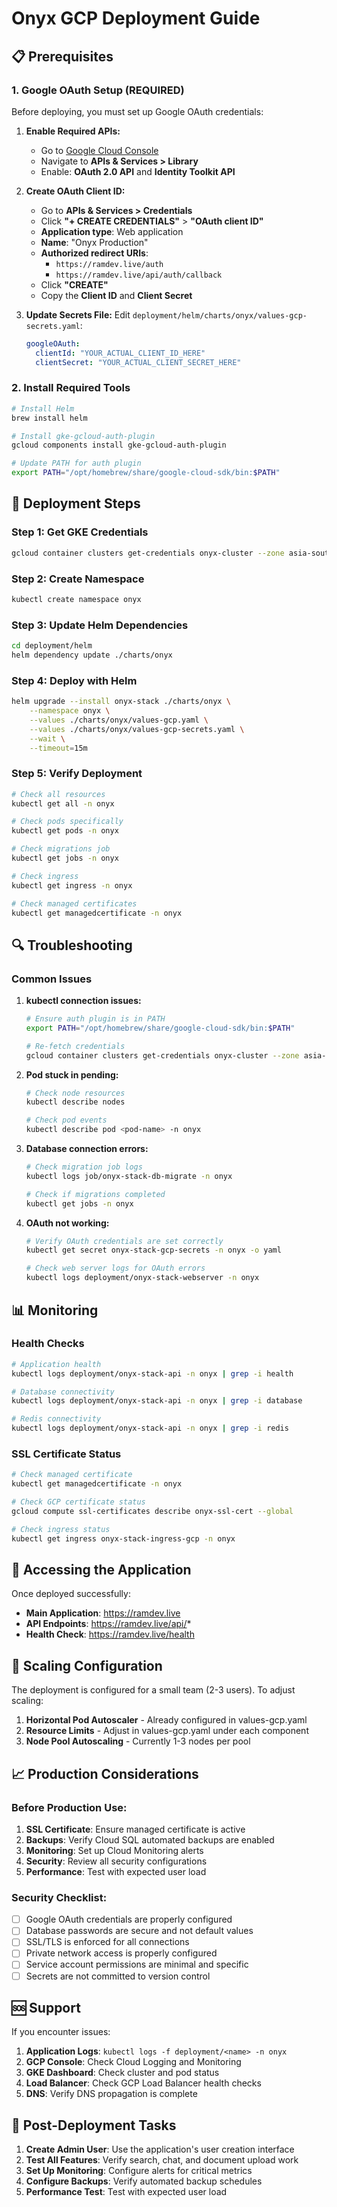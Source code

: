# Onyx GCP Deployment Guide

## 📋 Prerequisites

### 1. Google OAuth Setup (REQUIRED)
Before deploying, you must set up Google OAuth credentials:

1. **Enable Required APIs:**
   - Go to [Google Cloud Console](https://console.cloud.google.com/)
   - Navigate to **APIs & Services > Library**
   - Enable: **OAuth 2.0 API** and **Identity Toolkit API**

2. **Create OAuth Client ID:**
   - Go to **APIs & Services > Credentials**
   - Click **"+ CREATE CREDENTIALS"** > **"OAuth client ID"**
   - **Application type**: Web application
   - **Name**: "Onyx Production"
   - **Authorized redirect URIs**:
     - `https://ramdev.live/auth`
     - `https://ramdev.live/api/auth/callback`
   - Click **"CREATE"**
   - Copy the **Client ID** and **Client Secret**

3. **Update Secrets File:**
   Edit `deployment/helm/charts/onyx/values-gcp-secrets.yaml`:
   ```yaml
   googleOAuth:
     clientId: "YOUR_ACTUAL_CLIENT_ID_HERE"
     clientSecret: "YOUR_ACTUAL_CLIENT_SECRET_HERE"
   ```

### 2. Install Required Tools

```bash
# Install Helm
brew install helm

# Install gke-gcloud-auth-plugin
gcloud components install gke-gcloud-auth-plugin

# Update PATH for auth plugin
export PATH="/opt/homebrew/share/google-cloud-sdk/bin:$PATH"
```

## 🚀 Deployment Steps

### Step 1: Get GKE Credentials

```bash
gcloud container clusters get-credentials onyx-cluster --zone asia-south1-a
```

### Step 2: Create Namespace

```bash
kubectl create namespace onyx
```

### Step 3: Update Helm Dependencies

```bash
cd deployment/helm
helm dependency update ./charts/onyx
```

### Step 4: Deploy with Helm

```bash
helm upgrade --install onyx-stack ./charts/onyx \
    --namespace onyx \
    --values ./charts/onyx/values-gcp.yaml \
    --values ./charts/onyx/values-gcp-secrets.yaml \
    --wait \
    --timeout=15m
```

### Step 5: Verify Deployment

```bash
# Check all resources
kubectl get all -n onyx

# Check pods specifically
kubectl get pods -n onyx

# Check migrations job
kubectl get jobs -n onyx

# Check ingress
kubectl get ingress -n onyx

# Check managed certificates
kubectl get managedcertificate -n onyx
```

## 🔍 Troubleshooting

### Common Issues

1. **kubectl connection issues:**
   ```bash
   # Ensure auth plugin is in PATH
   export PATH="/opt/homebrew/share/google-cloud-sdk/bin:$PATH"

   # Re-fetch credentials
   gcloud container clusters get-credentials onyx-cluster --zone asia-south1-a
   ```

2. **Pod stuck in pending:**
   ```bash
   # Check node resources
   kubectl describe nodes

   # Check pod events
   kubectl describe pod <pod-name> -n onyx
   ```

3. **Database connection errors:**
   ```bash
   # Check migration job logs
   kubectl logs job/onyx-stack-db-migrate -n onyx

   # Check if migrations completed
   kubectl get jobs -n onyx
   ```

4. **OAuth not working:**
   ```bash
   # Verify OAuth credentials are set correctly
   kubectl get secret onyx-stack-gcp-secrets -n onyx -o yaml

   # Check web server logs for OAuth errors
   kubectl logs deployment/onyx-stack-webserver -n onyx
   ```

## 📊 Monitoring

### Health Checks

```bash
# Application health
kubectl logs deployment/onyx-stack-api -n onyx | grep -i health

# Database connectivity
kubectl logs deployment/onyx-stack-api -n onyx | grep -i database

# Redis connectivity
kubectl logs deployment/onyx-stack-api -n onyx | grep -i redis
```

### SSL Certificate Status

```bash
# Check managed certificate
kubectl get managedcertificate -n onyx

# Check GCP certificate status
gcloud compute ssl-certificates describe onyx-ssl-cert --global

# Check ingress status
kubectl get ingress onyx-stack-ingress-gcp -n onyx
```

## 🎯 Accessing the Application

Once deployed successfully:

- **Main Application**: https://ramdev.live
- **API Endpoints**: https://ramdev.live/api/*
- **Health Check**: https://ramdev.live/health

## 🔄 Scaling Configuration

The deployment is configured for a small team (2-3 users). To adjust scaling:

1. **Horizontal Pod Autoscaler** - Already configured in values-gcp.yaml
2. **Resource Limits** - Adjust in values-gcp.yaml under each component
3. **Node Pool Autoscaling** - Currently 1-3 nodes per pool

## 📈 Production Considerations

### Before Production Use:

1. **SSL Certificate**: Ensure managed certificate is active
2. **Backups**: Verify Cloud SQL automated backups are enabled
3. **Monitoring**: Set up Cloud Monitoring alerts
4. **Security**: Review all security configurations
5. **Performance**: Test with expected user load

### Security Checklist:

- [ ] Google OAuth credentials are properly configured
- [ ] Database passwords are secure and not default values
- [ ] SSL/TLS is enforced for all connections
- [ ] Private network access is properly configured
- [ ] Service account permissions are minimal and specific
- [ ] Secrets are not committed to version control

## 🆘 Support

If you encounter issues:

1. **Application Logs**: `kubectl logs -f deployment/<name> -n onyx`
2. **GCP Console**: Check Cloud Logging and Monitoring
3. **GKE Dashboard**: Check cluster and pod status
4. **Load Balancer**: Check GCP Load Balancer health checks
5. **DNS**: Verify DNS propagation is complete

## 📝 Post-Deployment Tasks

1. **Create Admin User**: Use the application's user creation interface
2. **Test All Features**: Verify search, chat, and document upload work
3. **Set Up Monitoring**: Configure alerts for critical metrics
4. **Configure Backups**: Verify automated backup schedules
5. **Performance Test**: Test with expected user load